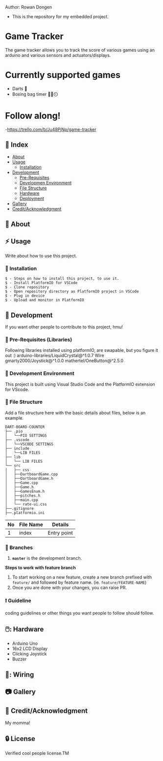 Author: Rowan Dongen
- This is the repository for my embedded project.
  
# Game Tracker
The game tracker allows you to track the score of various games using an arduino and various sensors and actuators/displays.


# Currently supported games
- Darts 🎯
- Boxing bag timer 🥊👊⏲️

# Follow along!
-https://trello.com/b/Ju48PjNp/game-tracker

## :ledger: Index

- [About](#beginner-about)
- [Usage](#zap-usage)
  - [Installation](#electric_plug-installation)
- [Development](#wrench-development)
  - [Pre-Requisites](#notebook-pre-requisites)
  - [Developmen Environment](#nut_and_bolt-development-environment)
  - [File Structure](#file_folder-file-structure)
  - [Hardware](#electric_plug-hardware)
  - [Deployment](#rocket-deployment)  
- [Gallery](#camera-gallery)
- [Credit/Acknowledgment](#star2-creditacknowledgment)

##  :beginner: About

## :zap: Usage
Write about how to use this project.

###  :electric_plug: Installation


```
$ - Steps on how to install this project, to use it.
$ - Install PlatformIO for VSCode
$ - Clone repository
$ - Open repository directory as PlatformIO project in VSCode
$ - Plug in device
$ - Upload and monitor in PlatformIO
```

##  :wrench: Development
If you want other people to contribute to this project, hmu!

### :notebook: Pre-Requisites (Libraries)
Following libraries installed using platformIO, are swapable, but you figure it out :)
	arduino-libraries/LiquidCrystal@^1.0.7
	Wire
	gmarty2000/Joystick@^1.0.0
	mathertel/OneButton@^2.5.0

###  :nut_and_bolt: Development Environment
This project is built using Visual Studio Code and the PlatformIO extension for VScode.

###  :file_folder: File Structure
Add a file structure here with the basic details about files, below is an example.

```
DART-BOARD-COUNTER
├── .pio
│   └──PIO SETTINGS
├── .vscode
│   └──VSCODE SETTINGS
├── include
│   └──LIB FILES
├── lib
│   └── LIB FILES
└── src
│   ├── css
│   ├──DartboardGame.cpp
│   ├──DartboardGame.h
│   ├──Game.cpp
│   ├──Game.h
│   ├──GamesEnum.h
│   ├──pitches.h
│   ├──main.cpp 
│   └── rate-ui.css
├──.gitignore
├──.platformio.ini
```

| No | File Name | Details 
|----|------------|-------|
| 1  | index | Entry point


 ### :cactus: Branches
1. **`master`** is the development branch.

**Steps to work with feature branch**

1. To start working on a new feature, create a new branch prefixed with `feature/` and followed by feature name. (ie. `feature/FEATURE-NAME`)
2. Once you are done with your changes, you can raise PR.

### :exclamation: Guideline
coding guidelines or other things you want people to follow should follow.

## 🖱️: Hardware
- Arduino Uno
- 16x2 LCD Display
- Clicking Joystick
- Buzzer

##  🔌: Wiring
<insert wiring diagram>

##  :camera: Gallery
<Pics>

## :star2: Credit/Acknowledgment
My momma!

##  :lock: License
Verified cool people license.TM
